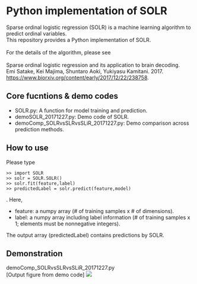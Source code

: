 # Python implementation of SOLR
Sparse ordinal logistic regression (SOLR) is a machine learning algorithm to predict ordinal variables. <br>
This repository provides a Python implementation of SOLR. <br> <br>
For the details of the algorithm, please see <br> <br>
Sparse ordinal logistic regression and its application to brain decoding. <br>
Emi Satake, Kei Majima, Shuntaro Aoki, Yukiyasu Kamitani. 2017. <br>
https://www.biorxiv.org/content/early/2017/12/22/238758.

## Core fucntions & demo codes
<ul>
  <li>SOLR.py: A function for model training and prediction.</li>
  <li>demoSOLR_20171227.py: Demo code of SOLR.</li>
  <li>demoComp_SOLRvsSLRvsSLiR_20171227.py: Demo comparison across prediction methods.</li>
</ul>

## How to use
Please type
```
>> import SOLR
>> solr = SOLR.SOLR()
>> solr.fit(feature,label)
>> predictedLabel = solr.predict(feature,model)
```
. Here, 
<ul>
  <li>feature: a numpy array (# of training samples x # of dimensions).</li>
  <li>label: a numpy array including label information (# of training samples x 1; elements must be nonnegative integers).</li>
</ul>
The output array (predictedLabel) contains predictions by SOLR.

## Demonstration
demoComp_SOLRvsSLRvsSLiR_20171227.py <br>
[Output figure from demo code]
<img src="figure_1.png">
